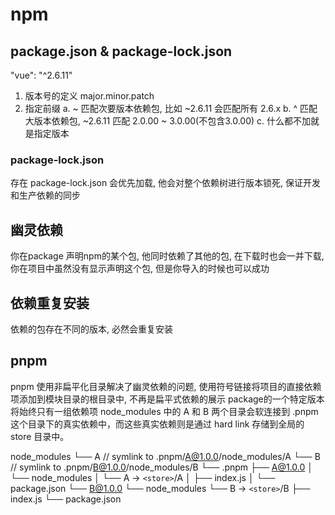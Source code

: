 # npm

## package.json & package-lock.json

"vue": "^2.6.11"

1. 版本号的定义 major.minor.patch
2. 指定前缀
  a. ~ 匹配次要版本依赖包, 比如 ~2.6.11 会匹配所有 2.6.x
  b. ^ 匹配大版本依赖包, ~2.6.11 匹配 2.0.00 ~ 3.0.00(不包含3.0.00)
  c. 什么都不加就是指定版本

### package-lock.json

存在 package-lock.json 会优先加载, 他会对整个依赖树进行版本锁死, 保证开发和生产依赖的同步

## 幽灵依赖

你在package 声明npm的某个包, 他同时依赖了其他的包, 在下载时也会一并下载, 你在项目中虽然没有显示声明这个包, 但是你导入的时候也可以成功

## 依赖重复安装

依赖的包存在不同的版本, 必然会重复安装

## pnpm

pnpm 使用非扁平化目录解决了幽灵依赖的问题, 使用符号链接将项目的直接依赖项添加到模块目录的根目录中, 不再是扁平式依赖的展示
package的一个特定版本将始终只有一组依赖项
node_modules 中的 A 和 B 两个目录会软连接到 .pnpm 这个目录下的真实依赖中，而这些真实依赖则是通过 hard link 存储到全局的 store 目录中。

node_modules
└── A // symlink to .pnpm/A@1.0.0/node_modules/A
└── B // symlink to .pnpm/B@1.0.0/node_modules/B
└── .pnpm
    ├── A@1.0.0
    │   └── node_modules
    │       └── A -> `<store>`/A
    │           ├── index.js
    │           └── package.json
    └── B@1.0.0
        └── node_modules
            └── B -> `<store>`/B
                ├── index.js
                └── package.json
